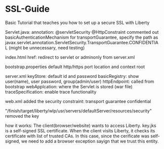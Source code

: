 # SSL-Guide
Basic Tutorial that teaches you how to set up a secure SSL with Liberty

Servlet.java: 
  annotation: @servletSecurity @HttpConstraint 
  commented out basicAuthenticationMechanism
  for transportGuarantee, specify the path as javax.servlet.annotation.ServletSecurity.TransportGuarantee.CONFIDENTIAL
    (might be unnecessary, need testing)
  
index.html
  href: redirect to servlet or adminonly from server.xml
  
bootstrap.properties
  default http/https port location and context root
  
server.xml
  keyStore: default id and password
  basicRegistry: show user(name), user password, group(admin/user)
  httpEndpoint: called from bootstrap
  webApplcation: where the Servlet is stored (war file)
  traceSpecification: enable trace functionality
  
web.xml
  added the security constraint: transport guarantee confidential 

"/finish/target/liberty/wlp/usr/servers/defaultServer/resources/security"
  removed the key 
  
how it works:
  The client(browser/website) wants to access Liberty. key.jks is a self-signed SSL certificate. When the client visits Liberty, it checks its certificate with list of trusted CAs. In this case, since the cerificate was self-signed, we need to add a browser exception sayign that we trust this entity. 
